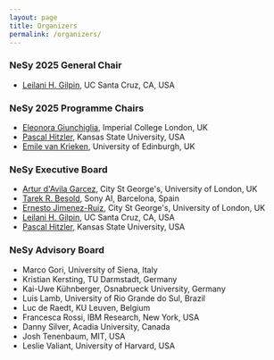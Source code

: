 ```yaml
---
layout: page
title: Organizers
permalink: /organizers/
---
```


### NeSy 2025 General Chair
- [Leilani H. Gilpin](https://people.ucsc.edu/~lgilpin/), UC Santa Cruz, CA, USA

### NeSy 2025 Programme Chairs
- [Eleonora Giunchiglia](https://profiles.imperial.ac.uk/e.giunchiglia), Imperial College London, UK 
- [Pascal Hitzler](https://www.cs.ksu.edu/about/people/faculty/hitzler/), Kansas State University, USA
- [Emile van Krieken](https://www.emilevankrieken.com/), University of Edinburgh, UK 

### NeSy Executive Board
- [Artur d'Avila Garcez](https://www.staff.city.ac.uk/~aag/), City St George's, University of London, UK
- [Tarek R. Besold](https://ai.sony/people/Tarek-Besold/), Sony AI, Barcelona, Spain
- [Ernesto Jimenez-Ruiz](https://www.city.ac.uk/about/people/academics/ernesto-jimenez-ruiz), City St George's, University of London, UK 
- [Leilani H. Gilpin](https://people.ucsc.edu/~lgilpin/), UC Santa Cruz, CA, USA
- [Pascal Hitzler](https://www.cs.ksu.edu/about/people/faculty/hitzler/), Kansas State University, USA

### NeSy Advisory Board
- Marco Gori, University of Siena, Italy
- Kristian Kersting, TU Darmstadt, Germany 
- Kai-Uwe Kühnberger, Osnabrueck University, Germany 
- Luis Lamb, University of Rio Grande do Sul, Brazil
- Luc de Raedt, KU Leuven, Belgium 
- Francesca Rossi, IBM Research, New York, USA
- Danny Silver, Acadia University, Canada
- Josh Tenenbaum, MIT, USA
- Leslie Valiant, University of Harvard, USA
